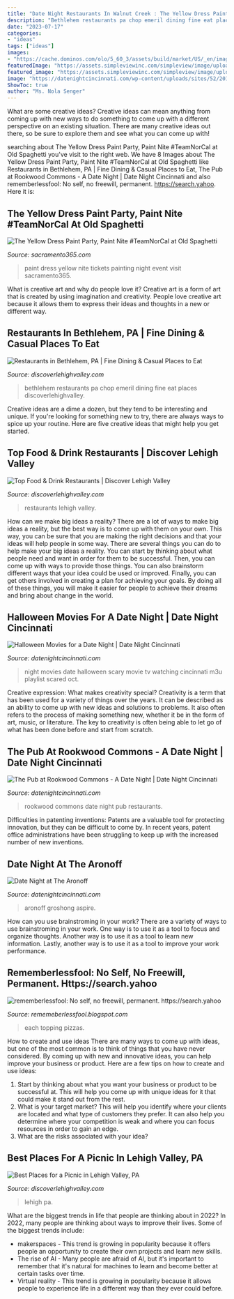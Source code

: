 ```yaml
---
title: "Date Night Restaurants In Walnut Creek : The Yellow Dress Paint Party, Paint Nite #teamnorcal At Old Spaghetti"
description: "Bethlehem restaurants pa chop emeril dining fine eat places discoverlehighvalley"
date: "2023-07-17"
categories:
- "ideas"
tags: ["ideas"]
images:
- "https://cache.dominos.com/olo/5_60_3/assets/build/market/US/_en/images/img/coupons/featured/CARRY-1L2T.jpg"
featuredImage: "https://assets.simpleviewinc.com/simpleview/image/upload/c_limit,h_1200,q_75,w_1200/v1/clients/discoverlehighvalley/1741ontheTerrace02_HistoricHotelBethlehem_DiscoverLehighValley_lr_a7911e12-99ac-431b-a872-3b4035aa68f1.jpg"
featured_image: "https://assets.simpleviewinc.com/simpleview/image/upload/c_limit,h_1200,q_75,w_1200/v1/clients/discoverlehighvalley/1741ontheTerrace02_HistoricHotelBethlehem_DiscoverLehighValley_lr_a7911e12-99ac-431b-a872-3b4035aa68f1.jpg"
image: "https://datenightcincinnati.com/wp-content/uploads/sites/52/2016/10/IMG_0293-1024x675.jpg"
ShowToc: true
author: "Ms. Nola Senger"
---
```



What are some creative ideas?
Creative ideas can mean anything from coming up with new ways to do something to come up with a different perspective on an existing situation. There are many creative ideas out there, so be sure to explore them and see what you can come up with!

	

		
searching about The Yellow Dress Paint Party, Paint Nite #TeamNorCal at Old Spaghetti you've visit to the right web. We have 8 Images about The Yellow Dress Paint Party, Paint Nite #TeamNorCal at Old Spaghetti like Restaurants in Bethlehem, PA | Fine Dining &amp; Casual Places to Eat, The Pub at Rookwood Commons - A Date Night | Date Night Cincinnati and also rememberlessfool: No self, no freewill, permanent. https://search.yahoo. Here it is:
		
    
## The Yellow Dress Paint Party, Paint Nite #TeamNorCal At Old Spaghetti

<img loading=lazy src="https://www.sacramento365.com/wp-content/uploads/sites/www.sacramento365.com/images/2018/04/event-featured-susan-nicolos-1522866867.jpeg" onerror="this.onerror=null;this.src='https://tse1.mm.bing.net/th?id=OIP.rwMXXLGvQKyTCp0LQjUOsQHaI9&amp;pid=15.1';" alt="The Yellow Dress Paint Party, Paint Nite #TeamNorCal at Old Spaghetti">

_Source: sacramento365.com_

>paint dress yellow nite tickets painting night event visit sacramento365. 

	

What is creative art and why do people love it?
Creative art is a form of art that is created by using imagination and creativity. People love creative art because it allows them to express their ideas and thoughts in a new or different way.

    
## Restaurants In Bethlehem, PA | Fine Dining &amp; Casual Places To Eat

<img loading=lazy src="https://assets.simpleviewinc.com/simpleview/image/upload/c_limit,h_1200,q_75,w_1200/v1/clients/discoverlehighvalley/Emeril_sChopHouse03_SandsBethlehem_DiscoverLehighValley_lr_e748f01e-4032-433a-af6f-12fb00644a81.jpg" onerror="this.onerror=null;this.src='https://tse1.mm.bing.net/th?id=OIP.3YnNkDWueIQ8pWTTbAO-MwHaE8&amp;pid=15.1';" alt="Restaurants in Bethlehem, PA | Fine Dining &amp; Casual Places to Eat">

_Source: discoverlehighvalley.com_

>bethlehem restaurants pa chop emeril dining fine eat places discoverlehighvalley. 

	

Creative ideas are a dime a dozen, but they tend to be interesting and unique. If you're looking for something new to try, there are always ways to spice up your routine. Here are five creative ideas that might help you get started.

    
## Top Food &amp; Drink Restaurants | Discover Lehigh Valley

<img loading=lazy src="https://assets.simpleviewinc.com/simpleview/image/upload/c_limit,h_1200,q_75,w_1200/v1/clients/discoverlehighvalley/1741ontheTerrace02_HistoricHotelBethlehem_DiscoverLehighValley_lr_a7911e12-99ac-431b-a872-3b4035aa68f1.jpg" onerror="this.onerror=null;this.src='https://tse2.mm.bing.net/th?id=OIP.tFPtx4rsjTSa1JodmjqrMgHaE_&amp;pid=15.1';" alt="Top Food &amp; Drink Restaurants | Discover Lehigh Valley">

_Source: discoverlehighvalley.com_

>restaurants lehigh valley. 

	

How can we make big ideas a reality?
There are a lot of ways to make big ideas a reality, but the best way is to come up with them on your own. This way, you can be sure that you are making the right decisions and that your ideas will help people in some way. There are several things you can do to help make your big ideas a reality. You can start by thinking about what people need and want in order for them to be successful. Then, you can come up with ways to provide those things. You can also brainstorm different ways that your idea could be used or improved. Finally, you can get others involved in creating a plan for achieving your goals. By doing all of these things, you will make it easier for people to achieve their dreams and bring about change in the world.

    
## Halloween Movies For A Date Night | Date Night Cincinnati

<img loading=lazy src="https://datenightcincinnati.com/wp-content/uploads/sites/52/2015/10/Scary-movies-Halloween.jpg" onerror="this.onerror=null;this.src='https://tse3.mm.bing.net/th?id=OIP.Ce9yM4pheGLRMm71iD3LMQHaE8&amp;pid=15.1';" alt="Halloween Movies for a Date Night | Date Night Cincinnati">

_Source: datenightcincinnati.com_

>night movies date halloween scary movie tv watching cincinnati m3u playlist scared oct. 

	

Creative expression: What makes creativity special?
Creativity is a term that has been used for a variety of things over the years. It can be described as an ability to come up with new ideas and solutions to problems. It also often refers to the process of making something new, whether it be in the form of art, music, or literature. The key to creativity is often being able to let go of what has been done before and start from scratch.

    
## The Pub At Rookwood Commons - A Date Night | Date Night Cincinnati

<img loading=lazy src="https://datenightcincinnati.com/wp-content/uploads/sites/52/2016/10/IMG_0293-1024x675.jpg" onerror="this.onerror=null;this.src='https://tse1.mm.bing.net/th?id=OIP.B6G2OQCQgo3uL_Kv5XlzmgHaE4&amp;pid=15.1';" alt="The Pub at Rookwood Commons - A Date Night | Date Night Cincinnati">

_Source: datenightcincinnati.com_

>rookwood commons date night pub restaurants. 

	

Difficulties in patenting inventions:
Patents are a valuable tool for protecting innovation, but they can be difficult to come by. In recent years, patent office administrations have been struggling to keep up with the increased number of new inventions.

    
## Date Night At The Aronoff

<img loading=lazy src="https://datenightcincinnati.com/wp-content/uploads/sites/52/2017/02/Aronoff-Box-Seats-768x510.jpg" onerror="this.onerror=null;this.src='https://tse4.mm.bing.net/th?id=OIP.ci13HDhPsijdXjoJAz8udQHaE6&amp;pid=15.1';" alt="Date Night at The Aronoff">

_Source: datenightcincinnati.com_

>aronoff groshong aspire. 

	

How can you use brainstroming in your work?
There are a variety of ways to use brainstroming in your work. One way is to use it as a tool to focus and organize thoughts. Another way is to use it as a tool to learn new information. Lastly, another way is to use it as a tool to improve your work performance.

    
## Rememberlessfool: No Self, No Freewill, Permanent. Https://search.yahoo

<img loading=lazy src="https://cache.dominos.com/olo/5_60_3/assets/build/market/US/_en/images/img/coupons/featured/CARRY-1L2T.jpg" onerror="this.onerror=null;this.src='https://tse2.mm.bing.net/th?id=OIP.6S2MbxpQakKVIgEiP-R3kgHaCQ&amp;pid=15.1';" alt="rememberlessfool: No self, no freewill, permanent. https://search.yahoo">

_Source: rememeberlessfool.blogspot.com_

>each topping pizzas. 

	

How to create and use ideas
There are many ways to come up with ideas, but one of the most common is to think of things that you have never considered. By coming up with new and innovative ideas, you can help improve your business or product. Here are a few tips on how to create and use ideas: 
1. Start by thinking about what you want your business or product to be successful at. This will help you come up with unique ideas for it that could make it stand out from the rest. 
2. What is your target market? This will help you identify where your clients are located and what type of customers they prefer. It can also help you determine where your competition is weak and where you can focus resources in order to gain an edge. 
3. What are the risks associated with your idea?

    
## Best Places For A Picnic In Lehigh Valley, PA

<img loading=lazy src="https://assets.simpleviewinc.com/simpleview/image/upload/c_limit,h_1200,q_75,w_1200/v1/clients/discoverlehighvalley/igbethlehem_Instagram_2493_ig_17867859910976688_d9fccdae-7f94-42a7-ac93-31cd513b48b5.jpg" onerror="this.onerror=null;this.src='https://tse1.mm.bing.net/th?id=OIP.ienUoyATbcszM6EJCJhzJAHaHa&amp;pid=15.1';" alt="Best Places for a Picnic in Lehigh Valley, PA">

_Source: discoverlehighvalley.com_

>lehigh pa. 

	

What are the biggest trends in life that people are thinking about in 2022?
In 2022, many people are thinking about ways to improve their lives. Some of the biggest trends include: 
- makerspaces - This trend is growing in popularity because it offers people an opportunity to create their own projects and learn new skills. 
- The rise of AI - Many people are afraid of AI, but it's important to remember that it's natural for machines to learn and become better at certain tasks over time. 
- Virtual reality - This trend is growing in popularity because it allows people to experience life in a different way than they ever could before.

